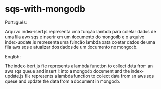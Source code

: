 # sqs-with-mongodb


Português:

Arquivo index-isert.js representa uma função lambda para coletar dados de uma fila aws sqs e inserir em um documento do mongodb e o arquivo index-update.js representa uma fuinção lambda pata coletar dados de uma fila aws sqs e atualizar dos dados de um documento no mongodb.

English:

The index-isert.js file represents a lambda function to collect data from an aws sqs queue and insert it into a mongodb document and the index-update.js file represents a lambda function to collect data from an aws sqs queue and update the data from a document in mongodb.
